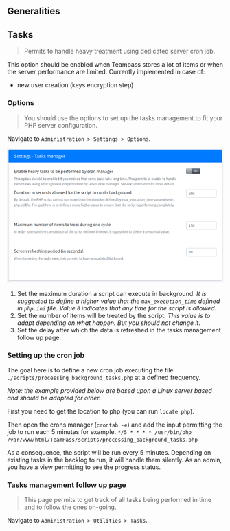 <!-- docs/settings.md -->


## Generalities


## Tasks

> Permits to handle heavy treatment using dedicated server cron job.

This option should be enabled when Teampass stores a lot of items or when the server performance are limited.
Currently implemented in case of:
* new user creation (keys encryption step)

### Options

> You should use the options to set up the tasks management to fit your PHP server configuration.

Navigate to `Administration > Settings > Options`.

![Settings tasks options](./_media/settings_tasks_options_01.png)

1. Set the maximum duration a script can execute in background. 
_It is suggested to define a higher value that the `max_execution_time` defined in `php.ini` file. Value `0` indicates that any time for the script is allowed._ 
2. Set the number of items will be treated by the script.
_This value is to adapt depending on what happen. But you should not change it._
3. Set the delay after which the data is refreshed in the tasks management follow up page.


### Setting up the cron job

The goal here is to define a new cron job executing the file `./scripts/processing_background_tasks.php` at a defined frequency.

_Note: the example provided below are based upon a Linux server based and should be adapted for other._

First you need to get the location to php (you can run `locate php`).

Then open the crons manager (`crontab -e`)
and add the input permitting the job to run each 5 minutes for example.
``*/5 * * * * /usr/bin/php /var/www/html/TeamPass/scripts/processing_background_tasks.php``

As a consequence, the script will be run every 5 minutes. Depending on existing tasks in the backlog to run, it will handle them silently.
As an admin, you have a view permitting to see the progress status.

### Tasks management follow up page

> This page permits to get track of all tasks being performed in time and to follow the ones on-going.

Navigate to `Administration > Utilities > Tasks`.